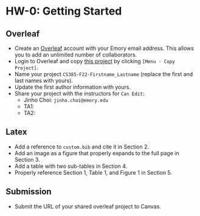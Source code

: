 # HW-0: Getting Started

## Overleaf

* Create an [Overleaf](https://www.overleaf.com) account with your Emory email address. This allows you to add an unlimited number of collaborators.
* Login to Overleaf and copy [this project](https://www.overleaf.com/read/yjnvxcjrgghv) by clicking `[Menu - Copy Project]`.
* Name your project `CS385-F22-Firstname_Lastname` (replace the first and last names with yours).
* Update the first author information with yours.
* Share your project with the instructors for `Can Edit`:
  * Jinho Choi: `jinho.choi@emory.edu`
  * TA1: 
  * TA2: 

## Latex

* Add a reference to `custom.bib` and cite it in Section 2.
* Add an image as a figure that properly expands to the full page in Section 3.
* Add a table with two sub-tables in Section 4.
* Properly reference Section 1, Table 1, and Figure 1 in Section 5.

## Submission

* Submit the URL of your shared overleaf project to Canvas.